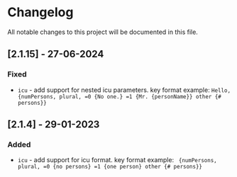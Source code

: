 # Changelog
All notable changes to this project will be documented in this file.


## [2.1.15] - 27-06-2024
### Fixed
- `icu` - add support for nested icu parameters. key format example: `Hello, {numPersons, plural, =0 {No one.} =1 {Mr. {personName}} other {# persons}}`

## [2.1.4] - 29-01-2023
### Added
- `icu` - add support for icu format. key format example: ` {numPersons, plural, =0 {no persons} =1 {one person} other {# persons}}`
